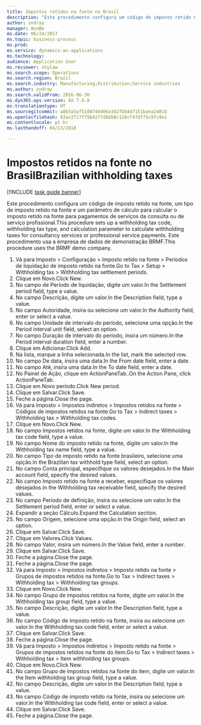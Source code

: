```yaml
--- 
title: Impostos retidos na fonte no Brasil
description: "Este procedimento configura um código de imposto retido na fonte, um tipo de imposto retido na fonte e um parâmetro de cálculo para calcular o imposto retido na fonte para pagamentos de serviços da consulta ou de serviço profissional."
author: sndray
manager: AnnBe
ms.date: 06/24/2017
ms.topic: business-process
ms.prod: 
ms.service: dynamics-ax-applications
ms.technology: 
audience: Application User
ms.reviewer: shylaw
ms.search.scope: Operations
ms.search.region: Brazil
ms.search.industry: Manufacturing;Distribution;Service industries
ms.author: sndray
ms.search.validFrom: 2016-06-30
ms.dyn365.ops.version: AX 7.0.0
ms.translationtype: HT
ms.sourcegitcommit: a8b5a5af5108744406a3d2fb84d7151baea2481b
ms.openlocfilehash: 63ac2f17f79b42f7dbbb8c128cf47df75c9fc9e1
ms.contentlocale: pt-br
ms.lasthandoff: 04/13/2018

---
```

# <a name="brazilian-withholding-taxes"></a><span data-ttu-id="d8d5a-103">Impostos retidos na fonte no Brasil</span><span class="sxs-lookup"><span data-stu-id="d8d5a-103">Brazilian withholding taxes</span></span> 

[!INCLUDE [task guide banner](../../includes/task-guide-banner.md)]

<span data-ttu-id="d8d5a-104">Este procedimento configura um código de imposto retido na fonte, um tipo de imposto retido na fonte e um parâmetro de cálculo para calcular o imposto retido na fonte para pagamentos de serviços da consulta ou de serviço profissional.</span><span class="sxs-lookup"><span data-stu-id="d8d5a-104">This procedure sets up a withholding tax code, withholding tax type, and calculation parameter to calculate withholding taxes for consultancy services or professional service payments.</span></span> <span data-ttu-id="d8d5a-105">Este procedimento usa a empresa de dados de demonstração BRMF.</span><span class="sxs-lookup"><span data-stu-id="d8d5a-105">This procedure uses the BRMF demo company.</span></span>

1. <span data-ttu-id="d8d5a-106">Vá para Imposto > Configuração > Imposto retido na fonte > Períodos de liquidação de imposto retido na fonte.</span><span class="sxs-lookup"><span data-stu-id="d8d5a-106">Go to Tax > Setup > Withholding tax > Withholding tax settlement periods.</span></span>
2. <span data-ttu-id="d8d5a-107">Clique em Novo.</span><span class="sxs-lookup"><span data-stu-id="d8d5a-107">Click New.</span></span>
3. <span data-ttu-id="d8d5a-108">No campo de Período de liquidação, digite um valor.</span><span class="sxs-lookup"><span data-stu-id="d8d5a-108">In the Settlement period field, type a value.</span></span>
4. <span data-ttu-id="d8d5a-109">No campo Descrição, digite um valor.</span><span class="sxs-lookup"><span data-stu-id="d8d5a-109">In the Description field, type a value.</span></span>
5. <span data-ttu-id="d8d5a-110">No campo Autoridade, insira ou selecione um valor.</span><span class="sxs-lookup"><span data-stu-id="d8d5a-110">In the Authority field, enter or select a value.</span></span>
6. <span data-ttu-id="d8d5a-111">No campo Unidade de intervalo do período, selecione uma opção.</span><span class="sxs-lookup"><span data-stu-id="d8d5a-111">In the Period interval unit field, select an option.</span></span>
7. <span data-ttu-id="d8d5a-112">No campo Duração de intervalo do período, insira um número.</span><span class="sxs-lookup"><span data-stu-id="d8d5a-112">In the Period interval duration field, enter a number.</span></span>
8. <span data-ttu-id="d8d5a-113">Clique em Adicionar.</span><span class="sxs-lookup"><span data-stu-id="d8d5a-113">Click Add.</span></span>
9. <span data-ttu-id="d8d5a-114">Na lista, marque a linha selecionada.</span><span class="sxs-lookup"><span data-stu-id="d8d5a-114">In the list, mark the selected row.</span></span>
10. <span data-ttu-id="d8d5a-115">No campo De data, insira uma data.</span><span class="sxs-lookup"><span data-stu-id="d8d5a-115">In the From date field, enter a date.</span></span>
11. <span data-ttu-id="d8d5a-116">No campo Até, insira uma data.</span><span class="sxs-lookup"><span data-stu-id="d8d5a-116">In the To date field, enter a date.</span></span>
12. <span data-ttu-id="d8d5a-117">No Painel de Ação, clique em ActionPaneTab..</span><span class="sxs-lookup"><span data-stu-id="d8d5a-117">On the Action Pane, click ActionPaneTab.</span></span>
13. <span data-ttu-id="d8d5a-118">Clique em Novo período.</span><span class="sxs-lookup"><span data-stu-id="d8d5a-118">Click New period.</span></span>
14. <span data-ttu-id="d8d5a-119">Clique em Salvar.</span><span class="sxs-lookup"><span data-stu-id="d8d5a-119">Click Save.</span></span>
15. <span data-ttu-id="d8d5a-120">Feche a página.</span><span class="sxs-lookup"><span data-stu-id="d8d5a-120">Close the page.</span></span>
16. <span data-ttu-id="d8d5a-121">Vá para Imposto > Impostos indiretos > Impostos retidos na fonte > Códigos de impostos retidos na fonte.</span><span class="sxs-lookup"><span data-stu-id="d8d5a-121">Go to Tax > Indirect taxes > Withholding tax > Withholding tax codes.</span></span>
17. <span data-ttu-id="d8d5a-122">Clique em Novo.</span><span class="sxs-lookup"><span data-stu-id="d8d5a-122">Click New.</span></span>
18. <span data-ttu-id="d8d5a-123">No campo Impostos retidos na fonte, digite um valor.</span><span class="sxs-lookup"><span data-stu-id="d8d5a-123">In the Withholding tax code field, type a value.</span></span>
19. <span data-ttu-id="d8d5a-124">No campo Nome do imposto retido na fonte, digite um valor.</span><span class="sxs-lookup"><span data-stu-id="d8d5a-124">In the Withholding tax name field, type a value.</span></span>
20. <span data-ttu-id="d8d5a-125">No campo Tipo de imposto retido na fonte brasileiro, selecione uma opção.</span><span class="sxs-lookup"><span data-stu-id="d8d5a-125">In the Brazilian tax withhold type field, select an option.</span></span>
21. <span data-ttu-id="d8d5a-126">No campo Conta principal, especifique os valores desejados.</span><span class="sxs-lookup"><span data-stu-id="d8d5a-126">In the Main account field, specify the desired values.</span></span>
22. <span data-ttu-id="d8d5a-127">No campo Imposto retido na fonte a receber, especifique os valores desejados.</span><span class="sxs-lookup"><span data-stu-id="d8d5a-127">In the Withholding tax receivable field, specify the desired values.</span></span>
23. <span data-ttu-id="d8d5a-128">No campo Período de definição, insira ou selecione um valor.</span><span class="sxs-lookup"><span data-stu-id="d8d5a-128">In the Settlement period field, enter or select a value.</span></span>
24. <span data-ttu-id="d8d5a-129">Expandir a seção Cálculo.</span><span class="sxs-lookup"><span data-stu-id="d8d5a-129">Expand the Calculation section.</span></span>
25. <span data-ttu-id="d8d5a-130">No campo Origem, selecione uma opção.</span><span class="sxs-lookup"><span data-stu-id="d8d5a-130">In the Origin field, select an option.</span></span>
26. <span data-ttu-id="d8d5a-131">Clique em Salvar.</span><span class="sxs-lookup"><span data-stu-id="d8d5a-131">Click Save.</span></span>
27. <span data-ttu-id="d8d5a-132">Clique em Valores.</span><span class="sxs-lookup"><span data-stu-id="d8d5a-132">Click Values.</span></span>
28. <span data-ttu-id="d8d5a-133">No campo Valor, insira um número.</span><span class="sxs-lookup"><span data-stu-id="d8d5a-133">In the Value field, enter a number.</span></span>
29. <span data-ttu-id="d8d5a-134">Clique em Salvar.</span><span class="sxs-lookup"><span data-stu-id="d8d5a-134">Click Save.</span></span>
30. <span data-ttu-id="d8d5a-135">Feche a página.</span><span class="sxs-lookup"><span data-stu-id="d8d5a-135">Close the page.</span></span>
31. <span data-ttu-id="d8d5a-136">Feche a página.</span><span class="sxs-lookup"><span data-stu-id="d8d5a-136">Close the page.</span></span>
32. <span data-ttu-id="d8d5a-137">Vá para Imposto > Impostos indiretos > Imposto retido na fonte > Grupos de impostos retidos na fonte.</span><span class="sxs-lookup"><span data-stu-id="d8d5a-137">Go to Tax > Indirect taxes > Withholding tax > Withholding tax groups.</span></span>
33. <span data-ttu-id="d8d5a-138">Clique em Novo.</span><span class="sxs-lookup"><span data-stu-id="d8d5a-138">Click New.</span></span>
34. <span data-ttu-id="d8d5a-139">No campo Grupo de impostos retidos na fonte, digite um valor.</span><span class="sxs-lookup"><span data-stu-id="d8d5a-139">In the Withholding tax group field, type a value.</span></span>
35. <span data-ttu-id="d8d5a-140">No campo Descrição, digite um valor.</span><span class="sxs-lookup"><span data-stu-id="d8d5a-140">In the Description field, type a value.</span></span>
36. <span data-ttu-id="d8d5a-141">No campo Código de imposto retido na fonte, insira ou selecione um valor.</span><span class="sxs-lookup"><span data-stu-id="d8d5a-141">In the Withholding tax code field, enter or select a value.</span></span>
37. <span data-ttu-id="d8d5a-142">Clique em Salvar.</span><span class="sxs-lookup"><span data-stu-id="d8d5a-142">Click Save.</span></span>
38. <span data-ttu-id="d8d5a-143">Feche a página.</span><span class="sxs-lookup"><span data-stu-id="d8d5a-143">Close the page.</span></span>
39. <span data-ttu-id="d8d5a-144">Vá para Imposto > Impostos indiretos > Imposto retido na fonte > Grupos de impostos retidos na fonte do item.</span><span class="sxs-lookup"><span data-stu-id="d8d5a-144">Go to Tax > Indirect taxes > Withholding tax > Item withholding tax groups.</span></span>
40. <span data-ttu-id="d8d5a-145">Clique em Novo.</span><span class="sxs-lookup"><span data-stu-id="d8d5a-145">Click New.</span></span>
41. <span data-ttu-id="d8d5a-146">No campo Grupo de impostos retidos na fonte do item, digite um valor.</span><span class="sxs-lookup"><span data-stu-id="d8d5a-146">In the Item withholding tax group field, type a value.</span></span>
42. <span data-ttu-id="d8d5a-147">No campo Descrição, digite um valor.</span><span class="sxs-lookup"><span data-stu-id="d8d5a-147">In the Description field, type a value.</span></span>
43. <span data-ttu-id="d8d5a-148">No campo Código de imposto retido na fonte, insira ou selecione um valor.</span><span class="sxs-lookup"><span data-stu-id="d8d5a-148">In the Withholding tax code field, enter or select a value.</span></span>
44. <span data-ttu-id="d8d5a-149">Clique em Salvar.</span><span class="sxs-lookup"><span data-stu-id="d8d5a-149">Click Save.</span></span>
45. <span data-ttu-id="d8d5a-150">Feche a página.</span><span class="sxs-lookup"><span data-stu-id="d8d5a-150">Close the page.</span></span>


